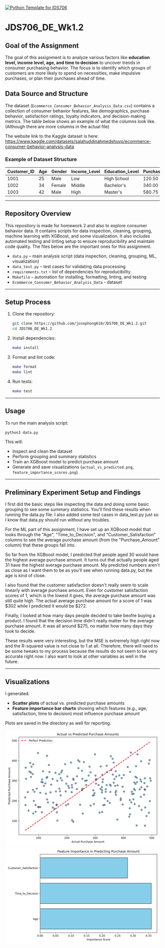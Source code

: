 [![Python Template for IDS706](https://github.com/josephong610/JDS706_DE_Wk1.2/actions/workflows/main.yml/badge.svg)](https://github.com/josephong610/JDS706_DE_Wk1.2/actions/workflows/main.yml)

# JDS706_DE_Wk1.2

## Goal of the Assignment
The goal of this assignment is to analyze various factors like **education level, income level, age, and time to decision** to uncover trends in consumer purchasing behavior. The focus is to identify which groups of customers are more likely to spend on necessities, make impulsive purchases, or plan their purchases ahead of time.

## Data Source and Structure
The dataset (`Ecommerce_Consumer_Behavior_Analysis_Data.csv`) contains a collection of consumer behavior features, like demographics, purchase behavior, satisfaction ratings, loyalty indicators, and decision-making metrics. The table below shows an example of what the columns look like. (Although there are more columns in the actual file)

The website link to the Kaggle dataset is here: https://www.kaggle.com/datasets/salahuddinahmedshuvo/ecommerce-consumer-behavior-analysis-data

### Example of Dataset Structure

| Customer_ID | Age | Gender | Income_Level | Education_Level | Purchase_Amount | Purchase_Intent | Time_to_Decision | Customer_Satisfaction |
|-------------|-----|--------|--------------|----------------|-----------------|-----------------|------------------|-----------------------|
| 1001        | 25  | Male   | Low          | High School    | 120.50          | Impulsive       | 2                | 8                     |
| 1002        | 34  | Female | Middle       | Bachelor's     | 340.00          | Planned         | 5                | 9                     |
| 1003        | 42  | Male   | High         | Master's       | 580.75          | Needs-based     | 7                | 7                     |

---

## Repository Overview
This repository is made for homework 2 and also to explore consumer behavior data. It contains scripts for data inspection, cleaning, grouping, machine learning with XGBoost, and some visualization. It also includes automated testing and linting setup to ensure reproducibility and maintain code quality. The files below are the important ones for this assignment.

- `data.py` – main analysis script (data inspection, cleaning, grouping, ML, visualization)  
- `data_test.py` – test cases for validating data processing
- `requirements.txt` – list of dependencies for reproducibility  
- `Makefile` – automation for installing, formatting, linting, and testing  
- `Ecommerce_Consumer_Behavior_Analysis_Data` - dataset

---

## Setup Process

1. Clone the repository:
   ```bash
   git clone https://github.com/josephong610/JDS706_DE_Wk1.2.git
   cd JDS706_DE_Wk1.2
   ```

2. Install dependencies:
   ```bash
   make install
   ```

3. Format and lint code:
   ```bash
   make format
   make lint
   ```

4. Run tests:
   ```bash
   make test
   ```

---

## Usage

To run the main analysis script:

```bash
python3 data.py
```

This will:
- Inspect and clean the dataset  
- Perform grouping and summary statistics  
- Train an XGBoost model to predict purchase amount  
- Generate and save visualizations (`actual_vs_predicted.png`, `feature_importance_scores.png`)  

---

## Preliminary Experiment Setup and Findings
I first did the basic steps like inspecting the data and doing some basic grouping to see some summary statistics. You'll find these results when running the data.py file. I also added some test cases in data_test.py just so I know that data.py should run without any troubles.

For the ML part of this assignment, I have set up an XGBoost model that looks through the "Age", "Time_to_Decision", and "Customer_Satisfaction" columns to see the average purchase amount (from the "Purchase_Amount" column) that these groups fall into.

So far from the XGBoost model, I predicted that people aged 30 would have the highest average purchase amount. It turns out that actually people aged 31 have the highest average purchase amount. My predicted numbers aren't as close as I want them to be as you'll see when running data.py, but the age is kind of close.

I also found that the customer satisfaction doesn't really seem to scale linearly with average purchase amount. Even for customer satisfaction scores of 1, which is the lowest it goes, the average purchase amount was still quite high. The actual average purchase amount for a score of 1 was $302 while I predicted it would be $272. 

Finally, I looked at how many days people decided to take beofre buying a product. I found that the decision time didn't really matter for the average purchase amount. It was all around $275, no matter how many days they took to decide.

These results were very interesting, but the MSE is extremely high right now and the R-squared value is not close to 1 at all. Therefore, there will need to be some tweaks to my process because the results do not seem to be very accurate right now. I also want to look at other variables as well in the future.

---

## Visualizations
I generated:
- **Scatter plots** of actual vs. predicted purchase amounts  
- **Feature importance bar charts** showing which features (e.g., age, satisfaction, time to decision) most influence purchase amount  

Plots are saved in the directory as well for reporting.

![Actual vs Predicted](actual_vs_predicted.png)
![Feature Importance](feature_importance_scores.png)
